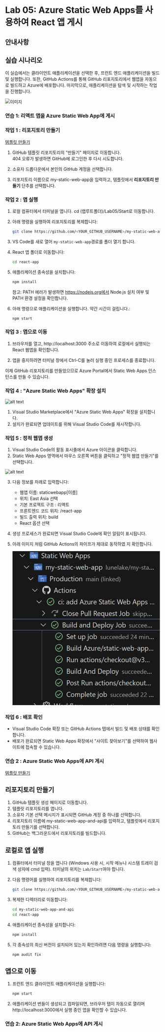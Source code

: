 # Lab 05: Azure Static Web Apps를 사용하여 React 앱 게시

## 안내사항

## 실습 시나리오
이 실습에서는 클라이언트 애플리케이션을 선택한 후, 프런트 엔드 애플리케이션을 빌드 및 실행합니다. 또한, GitHub Actions를 통해 GitHub 리포지토리에서 웹앱을 자동으로 빌드하고 Azure에 배포합니다. 마지막으로, 애플리케이션을 탐색 및 시작하는 작업을 진행합니다.

![이미지](https://learn.microsoft.com/ko-kr/training/modules/publish-app-service-static-web-app-api/media/my-shopping-list-app-react.png)

### 연습 1: 리액트 앱을 Azure Static Web App에 게시

### 작업 1 : 리포지토리 만들기

[템플릿 만들기](https://github.com/new?template_name=mslearn-staticwebapp&template_owner=MicrosoftDocs)

1. GitHub 템플릿 리포지토리의 "만들기" 페이지로 이동합니다.  
    404 오류가 발생하면 GitHub에 로그인한 후 다시 시도합니다.

2. 소유자 드롭다운에서 본인의 GitHub 계정을 선택합니다.

3. 리포지토리 이름으로 my-static-web-app을 입력하고, 템플릿에서 **리포지토리 만들기** 단추를 선택합니다.

### 작업 2 : 앱 실행

1. 로컬 컴퓨터에서 터미널을 엽니다. cd (랩루트폴더)/Lab05/Start로 이동합니다.

2. 아래 명령을 실행하여 리포지토리를 복제합니다:

    ```bash
    git clone https://github.com/<YOUR_GITHUB_USERNAME>/my-static-web-app
    ```

3. VS Code를 새로 열어 `my-static-web-app`경로를 폴더 열기 합니다.
4. React 앱 폴더로 이동합니다:

    ```bash
    cd react-app
    ```

5. 애플리케이션 종속성을 설치합니다:

    ```bash
    npm install
    ```

    참고: PATH 에러가 발생하면 https://nodejs.org에서 Node.js 설치 여부 및 PATH 환경 설정을 확인합니다.

6. 아래 명령으로 애플리케이션을 실행합니다. 약간 시간이 걸립니다.:

    ```bash
    npm start
    ```

### 작업 3 : 앱으로 이동

1. 브라우저를 열고, http://localhost:3000 주소로 이동하여 로컬에서 실행되는 React 웹앱을 확인합니다.

2. 앱을 중지하려면 터미널 창에서 Ctrl-C를 눌러 실행 중인 프로세스를 종료합니다.



이제 GitHub 리포지토리를 만들었으므로 Azure Portal에서 Static Web Apps 인스턴스를 만들 수 있습니다.

### 작업 4 : "Azure Static Web Apps" 확장 설치

![alt text](image.png)

1. Visual Studio Marketplace에서 "Azure Static Web Apps" 확장을 설치합니다.
2. 설치가 완료되면 업데이트를 위해 Visual Studio Code를 재시작합니다.

### 작업 5 : 정적 웹앱 생성
1. Visual Studio Code의 활동 표시줄에서 Azure 아이콘을 클릭합니다.
2. Static Web Apps 영역에서 마우스 오른쪽 버튼을 클릭하고 "정적 웹앱 만들기"를 선택합니다.

![alt text](image-1.png)

3. 다음 정보를 차례로 입력합니다:
    - 웹앱 이름: staticwebapp[이름]
    - 위치: East Asia 선택
    - 기본 프로젝트 구조 : 리액트
    - 프론트엔드 코드 위치: /react-app
    - 빌드 출력 위치: build
    - React 옵션 선택
4. 생성 프로세스가 완료되면 Visual Studio Code에 확인 알림이 표시됩니다.
5. 아래 이미지 처럼 GitHub Actions의 파이프가 제대로 동작하였 지 확인합니다.

    ![alt text](image-2.png)


### 작업 6 : 배포 확인
- Visual Studio Code 확장 또는 GitHub Actions 탭에서 빌드 및 배포 상태를 확인합니다.
- 배포가 완료되면 Static Web Apps 확장에서 "사이트 찾아보기"를 선택하여 웹사이트에 접속할 수 있습니다.


### 연습 2 : Azure Static Web Apps에 API 게시

[템플릿 만들기]("https://github.com/new?template_name=mslearn-staticwebapp-api&template_owner=MicrosoftDocs")

## 리포지토리 만들기

1. GitHub 템플릿 생성 페이지로 이동합니다.
2. 템플릿 리포지토리를 엽니다.
3. 소유자 기본 선택 메시지가 표시되면 GitHub 계정 중 하나를 선택합니다.
4. 리포지토리 이름에 my-static-web-app-and-api를 입력하고, 템플릿에서 리포지토리 만들기를 선택합니다.
5. GitHub는 백그라운드에서 리포지토리를 빌드합니다.

## 로컬로 앱 실행

1. 컴퓨터에서 터미널 창을 엽니다 (Windows 사용 시, 시작 메뉴나 시스템 트레이 검색 상자에 cmd 입력). 터미널의 위치는 `Lab/Start`여야 합니다.
2. 다음 명령어를 실행하여 리포지토리를 복제합니다:
   
   ```bash
   git clone https://github.com/<YOUR_GITHUB_USERNAME>/my-static-web-app-and-api
   ```

3. 복제한 디렉터리로 이동합니다:

   ```bash
   cd my-static-web-app-and-api
   cd react-app
   ```

4. 애플리케이션 종속성을 설치합니다:

   ```bash
   npm install
   ```

5. 각 종속성의 최신 버전이 설치되어 있는지 확인하려면 다음 명령을 실행합니다:

   ```bash
   npm audit fix
   ```

## 앱으로 이동

1. 프런트 엔드 클라이언트 애플리케이션을 실행합니다:

   ```bash
   npm start
   ```

2. 애플리케이션 번들이 생성되고 컴파일되면, 브라우저 탭이 자동으로 열리며 http://localhost:3000에서 실행 중인 앱을 확인할 수 있습니다.


### 연습 2: Azure Static Web Apps에 API 게시 

